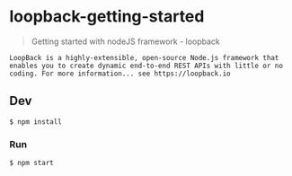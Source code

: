 # loopback-getting-started

> Getting started with nodeJS framework - loopback

```
LoopBack is a highly-extensible, open-source Node.js framework that enables you to create dynamic end-to-end REST APIs with little or no coding. For more information... see https://loopback.io
```

## Dev

```
$ npm install
```

### Run

```
$ npm start
```